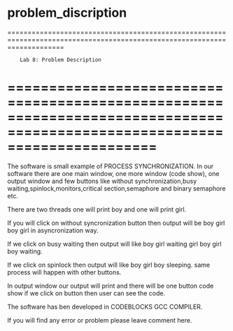 problem_discription
==========================================================================================================================
==========================================================================================================================

		Lab 8: Problem Description
==========================================================================================================================
==========================================================================================================================
The software is small example of PROCESS SYNCHRONIZATION.
In our software there are one main window, one more window (code show),
one output window and few buttons like without synchronization,busy 
waiting,spinlock,monitors,critical section,semaphore and binary semaphore etc.

There are two threads one will print boy and one will print girl.

If you will click on without syncronization button then output will be boy 
girl boy girl in asyncronization way.

If we click on busy waiting then output will like boy girl waiting girl boy 
girl boy waiting.

If we click on spinlock then output will like boy girl boy sleeping.
same process will happen with other buttons.

In output window our output will print and there will be one button code 
show if we click on button then user can see the code.

The software has ben developed in CODEBLOCKS GCC COMPILER.

If you will find any error or problem please leave comment here.

